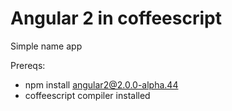 # Angular 2 in coffeescript

Simple name app

Prereqs:

- npm install angular2@2.0.0-alpha.44
- coffeescript compiler installed
